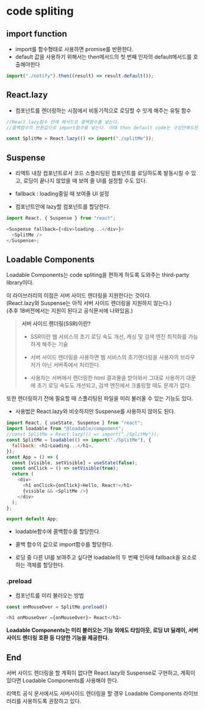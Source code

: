 # code spliting

## import function

- import를 함수형태로 사용하면 promise를 반환한다.
- default 값을 사용하기 위해서는 then메서드의 첫 번째 인자의 default메서드를 호출해야한다

```js
import("./notify").then((result) => result.default());
```

## React.lazy

- 컴포넌트를 렌더링하는 시점에서 비동기적으로 로딩할 수 잇게 해주는 유틸 함수

```js
//React.lazy함수 안에 메서드로 콜백함수를 넣는다.
//콜백함수의 반환값으로 import함수를 넣는다. 이때 then default code는 구성안해도된다.

const SplitMe = React.lazy(() => import("./splitMe"));
```

## Suspense

- 리액트 내장 컴포넌트로서 코드 스플리팅된 컴포넌트를 로딩하도록 발동시킬 수 있고,
  로딩이 끝나지 않았을 때 보여 줄 UI를 설정할 수도 있다.

- fallback : loading중일 때 보여줄 UI 설정

- <Suspense> 컴포넌트안에 lazy할 컴포넌트를 할당한다.

```js
import React, { Suspense } from "react";

<Suspense fallback={<div>loading...</div>}>
  <SplitMe />
</Suspense>;
```

## Loadable Components

Loadable Components는 code spliting을 편하게 하도록 도와주는 third-party library이다.

이 라이브러리의 이점은 서버 사이드 렌더링을 지원한다는 것이다.  
(React.lazy와 Suspense는 아직 서버 사이드 렌더링을 지원하지 않는다.)  
 (추후 18버전에서는 지원이 된다고 공식문서에 나와있음.)

> **서버 사이드 렌더링(SSR)이란?**
>
> - SSR이란 웹 서비스의 초기 로딩 속도 개선, 캐싱 및 검색 엔진 최적화를 가능하게 해주는 기술
>
> - 서버 사이드 렌더링을 사용하면 웹 서비스의 초기렌더링을 사용자의 브라우저가 아닌 서버족에서 처리한다.
>
> - 사용자는 서버에서 렌더링한 html 결과물을 받아와서 그대로 사용하기 대문에 초기 로딩 속도도 개선되고, 검색 엔진에서 크롤링할 때도 문제가 없다.

또한 렌더링하기 전에 필요할 때 스플리팅된 파일을 미리 불러올 수 있는 기능도 있다.

- 사용법은 React.lazy와 비슷하지만 Suspense를 사용하지 않아도 된다.

```js
import React, { useState, Suspense } from "react";
import loadable from "@loadable/component";
//const SplitMe = React.lazy(() => import("./SplitMe"));
const SplitMe = loadable(() => import("./SplitMe"), {
  fallback: <h1>Loading...</h1>,
});
const App = () => {
  const [visible, setVisible] = useState(false);
  const onClick = () => setVisible(true);
  return (
    <div>
      <h1 onClick={onClick}>Hello, React!</h1>
      {visible && <SplitMe />}
    </div>
  );
};

export default App;
```

- loadable함수에 콜백함수를 할당한다.

- 콜백 함수의 값으로 import함수를 할당한다.

- 로딩 중 다른 UI를 보여주고 싶다면 loadable의 두 번째 인자에 fallback을 요소로하는 객체를 할당한다.

### <lazyComponent>.preload

- 컴포넌트를 미리 불러오는 방법

```js
const onMouseOver = SplitMe.preload()

<h1 onMouseOver ={onMouseOver}> React</h1>
```

**Loadable Components는 미리 불러오는 기능 외에도 타임아웃, 로딩 UI 딜레이, 서버 사이드 렌더링 호환 등 다양한 기능을 제공한다.**

## End

서버 사이드 렌더링을 할 계획이 없다면 React.lazy와 Suspense로 구현하고,
계획이 있다면 Loadable Components를 사용해야 한다.

리액트 공식 문서에서도 서버사이드 렌더링을 할 경우 Loadable Components 라이브러리를 사용하도록 권장하고 있다.
